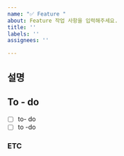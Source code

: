 ```yaml
---
name: "✅ Feature "
about: Feature 작업 사항을 입력해주세요.
title: ''
labels: ''
assignees: ''

---
```


## 설명


## To - do
- [ ] to- do
- [ ] to -do

### ETC
